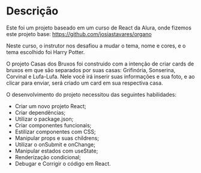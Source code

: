 <h1>Descrição</h1>

Este foi um projeto baseado em um curso de React da Alura, onde fizemos este projeto base:
https://github.com/josiastavares/organo

Neste curso, o instrutor nos desafiou a mudar o tema, nome e cores, e o tema escolhido foi Harry Potter.

O projeto Casas dos Bruxos foi construido com a intenção de criar cards de bruxos em que são separados por suas casas: Grifinória, Sonserina, Corvinal e Lufa-Lufa. 
Nele você irá inserir suas informações e sua foto, e ao clicar para enviar, será criado um card em sua respectiva casa.

O desenvolvimento do projeto necessitou das seguintes habilidades:

- Criar um novo projeto React;
- Criar dependências;
- Utilizar o package.json;
- Criar componentes funcionais;
- Estilizar componentes com CSS;
- Manipular props e suas childrens;
- Utilizar o onSubmit e onChange;
- Manipular estados com useState;
- Renderização condicional;
- Debugar e Corrigir o código em React.
